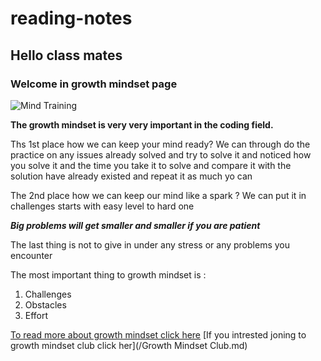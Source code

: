 # reading-notes
## Hello class mates 
### Welcome in growth mindset page 

![Mind Training](https://encrypted-tbn0.gstatic.com/images?q=tbn:ANd9GcQJQJtdmEJCl1cEWBrTryAp90EafpJDNMfr_w&usqp=CAU)

**The growth mindset is very very important in the coding field.**

Ths 1st place how we can keep your mind ready?
We can through do the practice on any issues already solved and try to solve it and noticed how you solve it and the time you take it to solve and compare it with the solution have already existed and repeat it as much yo can 

The 2nd place how we can keep our mind like a spark ?
We can put it in challenges starts with easy level to hard one

***Big problems will get smaller and smaller if you are patient***

The last thing is not to give in under any stress or any problems you encounter

The most important thing to growth mindset is :

1. Challenges
1. Obstacles
1. Effort

[To read more about growth mindset click here](https://hbr.org/2016/01/what-having-a-growth-mindset-actually-means)
[If you intrested joning to growth mindset club click her](/Growth Mindset Club.md)
